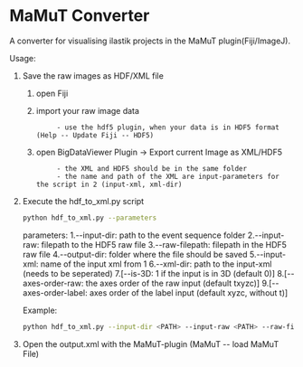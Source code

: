 # MaMuT Converter

A converter for visualising ilastik projects in the MaMuT plugin(Fiji/ImageJ). 

Usage:

1. Save the raw images as HDF/XML file

	1. open Fiji 
	2. import your raw image data 

				- use the hdf5 plugin, when your data is in HDF5 format (Help -- Update Fiji -- HDF5) 

	3. open BigDataViewer Plugin -> Export current Image as XML/HDF5

				- the XML and HDF5 should be in the same folder
				- the name and path of the XML are input-parameters for the script in 2 (input-xml, xml-dir)

2. Execute the hdf_to_xml.py script

	```bash 
	python hdf_to_xml.py --parameters
	``` 

	parameters:
			1.--input-dir: path to the event sequence folder 
			2.--input-raw: filepath to the HDF5 raw file 
			3.--raw-filepath: filepath in the HDF5 raw file
			4.--output-dir: folder where the file should be saved
			5.--input-xml: name of the input xml from 1 
			6.--xml-dir: path to the input-xml (needs to be seperated)
			7.[--is-3D: 1 if the input is in 3D (default 0)]
			8.[--axes-order-raw: the axes order of the raw input (default txyzc)]
			9.[--axes-order-label: axes order of the label input (default xyzc, without t)]

	Example:
	```bash 
	python hdf_to_xml.py --input-dir <PATH> --input-raw <PATH> --raw-filepath <PATH> --input-xml <XML-NAME> --xml-dir <PATH> 
	``` 

3. Open the output.xml with the MaMuT-plugin (MaMuT -- load MaMuT File)